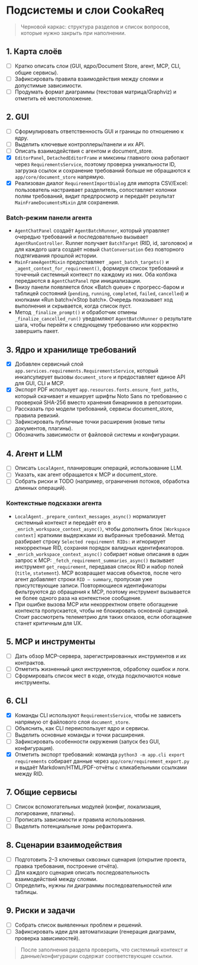 # Подсистемы и слои CookaReq

> Черновой каркас: структура разделов и список вопросов, которые нужно закрыть при наполнении.

## 1. Карта слоёв
- [ ] Кратко описать слои (GUI, ядро/Document Store, агент, MCP, CLI, общие сервисы).
- [ ] Зафиксировать правила взаимодействия между слоями и допустимые зависимости.
- [ ] Продумать формат диаграммы (текстовая матрица/Graphviz) и отметить её местоположение.

## 2. GUI
- [ ] Сформулировать ответственность GUI и границы по отношению к ядру.
- [ ] Выделить ключевые контроллеры/панели и их API.
- [ ] Описать взаимодействия с агентом и document_store.
- [x] `EditorPanel`, `DetachedEditorFrame` и миксины главного окна работают через
      `RequirementsService`, поэтому проверка уникальности ID, загрузка ссылок и
      сохранение требований больше не обращаются к `app/core/document_store`
      напрямую.
- [x] Реализован диалог `RequirementImportDialog` для импорта CSV/Excel: пользователь настраивает разделитель, сопоставляет колонки полям требований, видит предпросмотр и передаёт результат `MainFrameDocumentsMixin` для сохранения.

### Batch-режим панели агента

- `AgentChatPanel` создаёт `AgentBatchRunner`, который управляет очередью
  требований и последовательно вызывает `AgentRunController`. Runner получает
  `BatchTarget` (RID, id, заголовок) и для каждого шага создаёт новый
  `ChatConversation` без повторного подтягивания прошлой истории.
- `MainFrameAgentMixin` предоставляет `_agent_batch_targets()` и
  `_agent_context_for_requirement()`, формируя список требований и точечный
  системный контекст по каждому из них. Оба колбэка передаются в
  `AgentChatPanel` при инициализации.
- Внизу панели появляется блок «Batch queue» с прогресс-баром и таблицей
  состояний (`pending`, `running`, `completed`, `failed`, `cancelled`) и
  кнопками «Run batch»/«Stop batch». Очередь показывает ход выполнения и
  скрывается, когда список пуст.
- Метод `_finalize_prompt()` и обработчик отмены `_finalize_cancelled_run()`
  уведомляют `AgentBatchRunner` о результате шага, чтобы перейти к следующему
  требованию или корректно завершить пакет.

## 3. Ядро и хранилище требований
- [x] Добавлен сервисный слой `app.services.requirements.RequirementsService`, который инкапсулирует вызовы `document_store` и предоставляет единое API для GUI, CLI и MCP.
- [x] Экспорт PDF использует `app.resources.fonts.ensure_font_paths`, который скачивает и кеширует шрифты Noto Sans по требованию с проверкой SHA-256 вместо хранения бинарников в репозитории.
- [ ] Рассказать про модели требований, сервисы document_store, правила ревизий.
- [ ] Зафиксировать публичные точки расширения (новые типы документов, плагины).
- [ ] Обозначить зависимости от файловой системы и конфигурации.

## 4. Агент и LLM
- [ ] Описать `LocalAgent`, планировщик операций, использование LLM.
- [ ] Указать, как агент обращается к MCP и document_store.
- [ ] Собрать риски и TODO (например, ограничения потоков, обработка длинных операций).

### Контекстные подсказки агента

- `LocalAgent._prepare_context_messages_async()` нормализует системный контекст и
  передаёт его в `_enrich_workspace_context_async()`, чтобы дополнить блок
  `[Workspace context]` краткими выдержками из выбранных требований. Метод
  разбирает строку `Selected requirement RIDs:` и игнорирует некорректные RID,
  сохраняя порядок валидных идентификаторов.
- `_enrich_workspace_context_async()` собирает новые описания в один запрос к
  MCP: `_fetch_requirement_summaries_async()` вызывает инструмент
  `get_requirement`, передавая список RID и набор полей (`title`, `statement`).
  MCP возвращает массив объектов, после чего агент добавляет строки `RID —
  summary`, пропуская уже присутствующие записи. Повторяющиеся идентификаторы
  фильтруются до обращения к MCP, поэтому инструмент вызывается не более одного
  раза на контекстное сообщение.
- При ошибке вызова MCP или некорректном ответе обогащение контекста
  пропускается, чтобы не блокировать основной сценарий. Стоит рассмотреть
  телеметрию для таких отказов, если обогащение станет критичным для UX.

## 5. MCP и инструменты
- [ ] Дать обзор MCP-сервера, зарегистрированных инструментов и их контрактов.
- [ ] Отметить жизненный цикл инструментов, обработку ошибок и логи.
- [ ] Сформировать список мест в коде, откуда подключаются новые инструменты.

## 6. CLI
- [x] Команды CLI используют `RequirementsService`, чтобы не зависеть напрямую от файлового слоя `document_store`.
- [ ] Объяснить, как CLI переиспользует ядро и сервисы.
- [ ] Выделить основные команды и точки расширения.
- [ ] Зафиксировать особенности окружения (запуск без GUI, конфигурация).
- [x] Отметить экспорт требований: команда `python3 -m app.cli export requirements` собирает данные через
      `app/core/requirement_export.py` и выдаёт Markdown/HTML/PDF-отчёты с кликабельными ссылками между RID.

## 7. Общие сервисы
- [ ] Список вспомогательных модулей (конфиг, локализация, логирование, плагины).
- [ ] Прописать зависимости и правила использования.
- [ ] Выделить потенциальные зоны рефакторинга.

## 8. Сценарии взаимодействия
- [ ] Подготовить 2–3 ключевых сквозных сценария (открытие проекта, правка требования, построение отчёта).
- [ ] Для каждого сценария описать последовательность взаимодействий между слоями.
- [ ] Определить, нужны ли диаграммы последовательностей или таблицы.

## 9. Риски и задачи
- [ ] Собрать список выявленных проблем и решений.
- [ ] Зафиксировать идеи для автоматизации (генерация диаграмм, проверка зависимостей).

> После заполнения раздела проверить, что системный контекст и данные/конфигурации содержат соответствующие ссылки.
